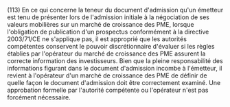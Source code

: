 (113) En ce qui concerne la teneur du document d'admission qu'un émetteur est tenu de présenter lors de l'admission initiale à la négociation de ses valeurs mobilières sur un marché de croissance des PME, lorsque l'obligation de publication d'un prospectus conformément à la directive 2003/71/CE ne s'applique pas, il est approprié que les autorités compétentes conservent le pouvoir discrétionnaire d'évaluer si les règles établies par l'opérateur du marché de croissance des PME assurent la correcte information des investisseurs. Bien que la pleine responsabilité des informations figurant dans le document d'admission incombe à l'émetteur, il revient à l'opérateur d'un marché de croissance des PME de définir de quelle façon le document d'admission doit être correctement examiné. Une approbation formelle par l'autorité compétente ou l'opérateur n'est pas forcément nécessaire.